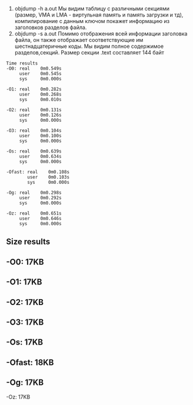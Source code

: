 1) objdump -h a.out
Мы видим таблицу с различными секциями (размер, VMA и LMA - виртульная память и память загрузки и тд), компилирование с данным ключом покажет информацию из заголовков разделов файла.
2) objdump -s a.out
Помимо отображения всей информации заголовка файла, он также отображает соответствующие им шестнадцатеричные коды. Мы видим полное содержимое разделов,секций.
Размер секции .text составляет 144 байт
`````````````````````````````````````````````````````````````````````````
Time results
-O0: real    0m0.549s
     user    0m0.545s
     sys     0m0.000s

-O1: real    0m0.282s
     user    0m0.268s
     sys     0m0.010s

-O2: real    0m0.131s
     user    0m0.126s
     sys     0m0.000s

-O3: real    0m0.104s
     user    0m0.100s
     sys     0m0.000s

-Os: real    0m0.639s
     user    0m0.634s
     sys     0m0.000s

-Ofast: real    0m0.108s
        user    0m0.103s
        sys     0m0.000s

-Og: real    0m0.298s
     user    0m0.292s
     sys     0m0.000s
     
-Oz: real    0m0.651s
     user    0m0.646s
     sys     0m0.000s
`````````````````````````````````````````````````````````````````````````````````
Size results
--------------
-O0: 17KB
--------------
-O1: 17KB
--------------
-O2: 17KB
--------------
-O3: 17KB
--------------
-Os: 17KB
--------------
-Ofast: 18KB
--------------
-Og: 17KB
--------------
-Oz: 17KB